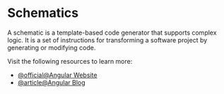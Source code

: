 # Schematics

A schematic is a template-based code generator that supports complex logic. It is a set of instructions for transforming a software project by generating or modifying code.

Visit the following resources to learn more:

- [@official@Angular Website](https://angular.io/guide/schematics)
- [@article@Angular Blog](https://blog.angular.io/schematics-an-introduction-dc1dfbc2a2b2?gi=ad9571373944)
